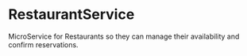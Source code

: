 # RestaurantService
MicroService for Restaurants so they can manage their availability and confirm reservations.
